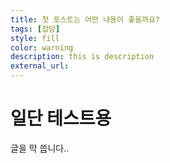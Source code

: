 ```yaml
---
title: 첫 포스트는 어떤 내용이 좋을까요?
tags: [잡담]
style: fill
color: warning
description: this is description
external_url: 
---
```

# 일단 테스트용
글을 막 씁니다..